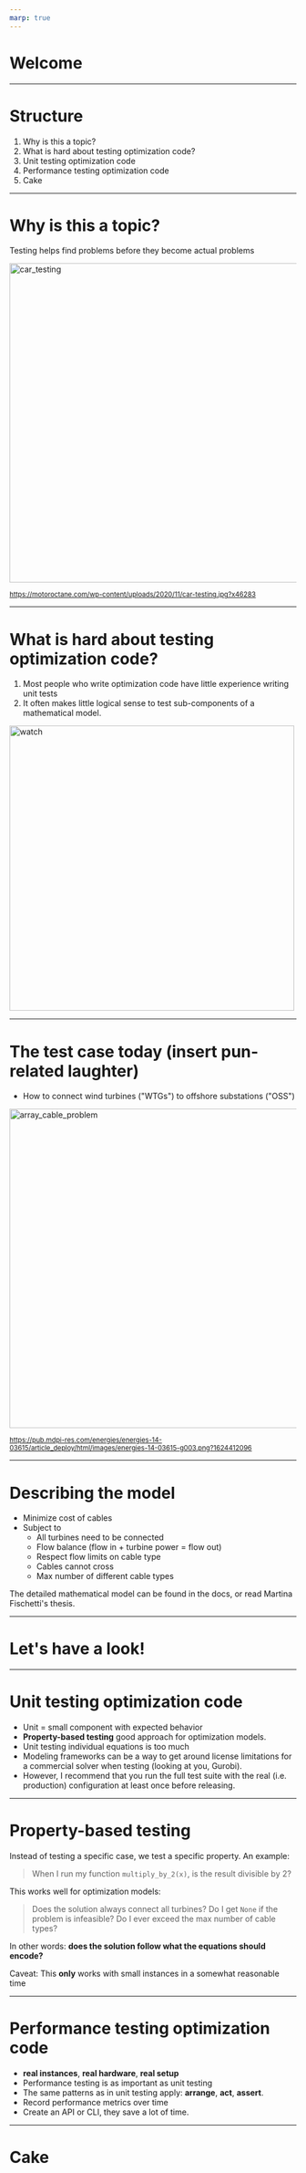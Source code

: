 ```yaml
---
marp: true
---
```


# Welcome

---

# Structure

1. Why is this a topic?
2. What is hard about testing optimization code?
3. Unit testing optimization code
4. Performance testing optimization code
5. Cake

---

# Why is this a topic?

Testing helps find problems before they become actual problems

<img src="https://motoroctane.com/wp-content/uploads/2020/11/car-testing.jpg?x46283" alt="car_testing" width="560"/>

<sub>https://motoroctane.com/wp-content/uploads/2020/11/car-testing.jpg?x46283</sub>


---

# What is hard about testing optimization code?

1. Most people who write optimization code have little experience writing unit tests
2. It often makes little logical sense to test sub-components of a mathematical model.

<img src="https://sharpmagazine.com/wp-content/uploads/2015/11/1100-1348x900.jpg" alt="watch" width="500"/>

---

# The test case today (insert pun-related laughter)

- How to connect wind turbines ("WTGs") to offshore substations ("OSS")

<img src="https://pub.mdpi-res.com/energies/energies-14-03615/article_deploy/html/images/energies-14-03615-g003.png?1624412096" alt="array_cable_problem" width="560"/>

<sub>https://pub.mdpi-res.com/energies/energies-14-03615/article_deploy/html/images/energies-14-03615-g003.png?1624412096</sub>

---

# Describing the model

- Minimize cost of cables
- Subject to
    - All turbines need to be connected
    - Flow balance (flow in + turbine power = flow out)
    - Respect flow limits on cable type
    - Cables cannot cross
    - Max number of different cable types

The detailed mathematical model can be found in the docs, or read Martina Fischetti's thesis.

---

# Let's have a look!

---

# Unit testing optimization code

- Unit = small component with expected behavior
- **Property-based testing** good approach for optimization models.
- Unit testing individual equations is too much
- Modeling frameworks can be a way to get around license limitations for a commercial solver when testing (looking at you, Gurobi).
- However, I recommend that you run the full test suite with the real (i.e. production) configuration at least once before releasing.

---

# Property-based testing

Instead of testing a specific case, we test a specific property. An example:

> When I run my function `multiply_by_2(x)`, is the result divisible by 2?

This works well for optimization models:

> Does the solution always connect all turbines?
> Do I get `None` if the problem is infeasible?
> Do I ever exceed the max number of cable types?

In other words: **does the solution follow what the equations should encode?**

Caveat: This **only** works with small instances in a somewhat reasonable time


---

# Performance testing optimization code

- **real instances**, **real hardware**, **real setup**
- Performance testing is as important as unit testing
- The same patterns as in unit testing apply: **arrange**, **act**, **assert**.
- Record performance metrics over time
- Create an API or CLI, they save a lot of time.

---

# Cake

